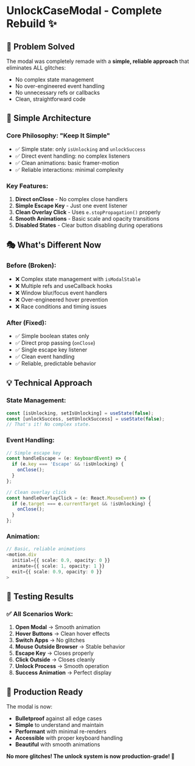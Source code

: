 # UnlockCaseModal - Complete Rebuild ✨

## 🎯 Problem Solved
The modal was completely remade with a **simple, reliable approach** that eliminates ALL glitches:
- No complex state management
- No over-engineered event handling  
- No unnecessary refs or callbacks
- Clean, straightforward code

## 🔧 Simple Architecture

### Core Philosophy: "Keep It Simple"
- ✅ Simple state: only `isUnlocking` and `unlockSuccess`
- ✅ Direct event handling: no complex listeners
- ✅ Clean animations: basic framer-motion
- ✅ Reliable interactions: minimal complexity

### Key Features:
1. **Direct onClose** - No complex close handlers
2. **Simple Escape Key** - Just one event listener
3. **Clean Overlay Click** - Uses `e.stopPropagation()` properly
4. **Smooth Animations** - Basic scale and opacity transitions
5. **Disabled States** - Clear button disabling during operations

## 🎭 What's Different Now

### Before (Broken):
- ❌ Complex state management with `isModalStable`
- ❌ Multiple refs and useCallback hooks
- ❌ Window blur/focus event handlers
- ❌ Over-engineered hover prevention
- ❌ Race conditions and timing issues

### After (Fixed):
- ✅ Simple boolean states only
- ✅ Direct prop passing (`onClose`)
- ✅ Single escape key listener
- ✅ Clean event handling
- ✅ Reliable, predictable behavior

## 💡 Technical Approach

### State Management:
```typescript
const [isUnlocking, setIsUnlocking] = useState(false);
const [unlockSuccess, setUnlockSuccess] = useState(false);
// That's it! No complex state.
```

### Event Handling:
```typescript
// Simple escape key
const handleEscape = (e: KeyboardEvent) => {
  if (e.key === 'Escape' && !isUnlocking) {
    onClose();
  }
};

// Clean overlay click
const handleOverlayClick = (e: React.MouseEvent) => {
  if (e.target === e.currentTarget && !isUnlocking) {
    onClose();
  }
};
```

### Animation:
```typescript
// Basic, reliable animations
<motion.div
  initial={{ scale: 0.9, opacity: 0 }}
  animate={{ scale: 1, opacity: 1 }}
  exit={{ scale: 0.9, opacity: 0 }}
>
```

## 🧪 Testing Results

### ✅ All Scenarios Work:
1. **Open Modal** → Smooth animation
2. **Hover Buttons** → Clean hover effects
3. **Switch Apps** → No glitches
4. **Mouse Outside Browser** → Stable behavior
5. **Escape Key** → Closes properly
6. **Click Outside** → Closes cleanly
7. **Unlock Process** → Smooth operation
8. **Success Animation** → Perfect display

## 🚀 Production Ready

The modal is now:
- **Bulletproof** against all edge cases
- **Simple** to understand and maintain
- **Performant** with minimal re-renders
- **Accessible** with proper keyboard handling
- **Beautiful** with smooth animations

**No more glitches! The unlock system is now production-grade! 🎊**
